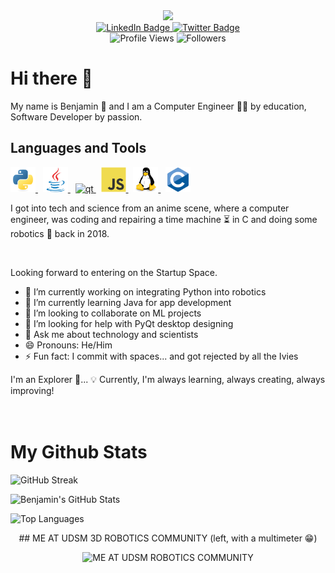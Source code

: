 <div id="header" align="center">
  <img src="https://media.giphy.com/media/M9gbBd9nbDrOTu1Mqx/giphy.gif" width="100"/>
</div>

<div id="badges" align="center">
  <a href="https://www.linkedin.com/in/benjamin-maziku-mashimba-553b06247/">
    <img src="https://img.shields.io/badge/LinkedIn-blue?style=for-the-badge&logo=linkedin&logoColor=white" alt="LinkedIn Badge"/>
  </a>
  <a href="https://x.com/maziku_ben">
    <img src="https://img.shields.io/badge/Twitter-blue?style=for-the-badge&logo=twitter&logoColor=white" alt="Twitter Badge"/>
  </a>
</div>

<div align="center">
  <img src="https://komarev.com/ghpvc/?username=benny-png&style=flat-square&color=blue" alt="Profile Views"/>
  <img src="https://img.shields.io/github/followers/benny-png?label=Followers&style=flat-square&logo=github&color=white&labelColor=blue" alt="Followers"/>
</div>

# Hi there 👋

My name is Benjamin 🎉 and I am a Computer Engineer 👨‍💻 by education, Software Developer by passion. 

## Languages and Tools
<p align="left">
  <a href="https://www.python.org" target="_blank">
    <img src="https://raw.githubusercontent.com/devicons/devicon/master/icons/python/python-original.svg" alt="python" width="40" height="40"/>
  </a>
  &nbsp;
  <a href="https://www.java.com" target="_blank">
    <img src="https://raw.githubusercontent.com/devicons/devicon/master/icons/java/java-original.svg" alt="java" width="40" height="40"/>
  </a>
  &nbsp;
  <a href="https://www.qt.io/" target="_blank">
    <img src="https://upload.wikimedia.org/wikipedia/commons/0/0b/Qt_logo_2016.svg" alt="qt" width="40" height="40"/>
  </a>
  &nbsp;
  <a href="https://www.javascript.com" target="_blank">
    <img src="https://raw.githubusercontent.com/devicons/devicon/master/icons/javascript/javascript-original.svg" alt="javascript" width="40" height="40"/>
  </a>
  &nbsp;
  <a href="https://www.linux.org/" target="_blank">
    <img src="https://raw.githubusercontent.com/devicons/devicon/master/icons/linux/linux-original.svg" alt="linux" width="40" height="40"/>
  </a>
  &nbsp;
  <a href="https://www.cprogramming.com/" target="_blank">
    <img src="https://raw.githubusercontent.com/devicons/devicon/master/icons/c/c-original.svg" alt="c" width="40" height="40"/>
  </a>
</p>

I got into tech and science from an anime scene, where a computer engineer, was coding and repairing a time machine ⏳ in C and doing some robotics 🤖 back in 2018.

<br />

Looking forward to entering on the Startup Space.
<br />

- 🔭 I’m currently working on integrating Python into robotics
- 🌱 I’m currently learning Java for app development
- 👯 I’m looking to collaborate on ML projects
- 🤔 I’m looking for help with PyQt desktop designing
- 💬 Ask me about technology and scientists
- 😄 Pronouns: He/Him
- ⚡ Fun fact: I commit with spaces... and got rejected by all the Ivies

I'm an Explorer 🙂...
💡 Currently, I'm always learning, always creating, always improving!
<br />
<br />
<br />



# My Github Stats

![GitHub Streak](https://github-readme-streak-stats.herokuapp.com/?user=benny-png&theme=radical)

![Benjamin's GitHub Stats](https://github-readme-stats.vercel.app/api?username=benny-png&show_icons=true&theme=radical)

![Top Languages](https://github-readme-stats.vercel.app/api/top-langs/?username=benny-png&layout=compact&theme=radical)

<p align="center">
  ## ME AT UDSM 3D ROBOTICS COMMUNITY (left, with a multimeter 😁)
</p>

<p align="center">
  <img src="https://github.com/benny-png/benny-png/blob/main/WhatsApp%20Image%202024-06-25%20at%2011.05.07%20PM.jpeg" alt="ME AT UDSM ROBOTICS COMMUNITY">
</p>
